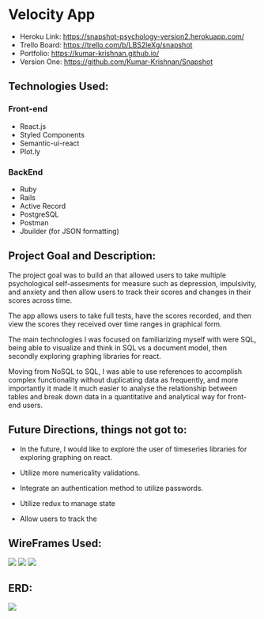 # Velocity App

* Heroku Link: https://snapshot-psychology-version2.herokuapp.com/
* Trello Board: https://trello.com/b/LBS2leXg/snapshot
* Portfolio: https://kumar-krishnan.github.io/
* Version One: https://github.com/Kumar-Krishnan/Snapshot

## Technologies Used: 

### Front-end
* React.js
* Styled Components
* Semantic-ui-react
* Plot.ly

### BackEnd
* Ruby
* Rails
* Active Record
* PostgreSQL
* Postman
* Jbuilder (for JSON formatting)

## Project Goal and Description:
The project goal was to build an that allowed users to take multiple psychological self-assesments for measure such as depression, impulsivity, and anxiety and then allow users to track their scores and changes in their scores across time.

The app allows users to take full tests, have the scores recorded, and then view the scores they received over time ranges in graphical form.

The main technologies I was focused on familiarizing myself with were SQL, being able to visualize and think in SQL vs a document model, then secondly exploring graphing libraries for react. 

Moving from NoSQL to SQL, I was able to use references to accomplish complex functionality without duplicating data as frequently, and more importantly it made it much easier to analyse the relationship between tables and break down data in a quantitative and analytical way for front-end users.

                    
## Future Directions, things not got to:
* In the future, I would like to explore the user of timeseries libraries for exploring graphing on react.

* Utilize more numericality validations. 

* Integrate an authentication method to utilize passwords.

* Utilize redux to manage state

* Allow users to track the 
## WireFrames Used:

![](https://i.imgur.com/w4du59pl.png)
![](https://i.imgur.com/Fks2PH4l.png)
![](https://i.imgur.com/82IFoJRl.png)

## ERD:
![](https://i.imgur.com/AgnW8bx.png)


